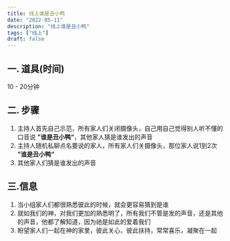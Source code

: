 ```yaml
---
title: 线上谁是丑小鸭
date: "2022-05-11"
description: "线上谁是丑小鸭"
tags: ["线上"]
draft: false
---
```

## 一. 道具(时间)
10 - 20分钟

## 二. 步骤
1. 主持人首先自己示范，所有家人们关闭摄像头，自己用自己觉得别人听不懂的口音说 **”谁是丑小鸭“**，其他家人猜是谁发出的声音
2. 主持人随机私聊点名要说的家人，所有家人们关摄像头，那位家人说1到2次 **”谁是丑小鸭“**
3. 其他家人们猜是谁发出的声音

## 三.信息
1. 当小组家人们都很熟悉彼此的时候，就会更容易猜到是谁
2. 就如我们的神，对我们更加的熟悉明了，所有我们不管是发的声音，还是其他的声音，他都了解知道，因为祂是如此的爱着我们
3. 盼望家人们一起在神的家里，彼此关心，彼此扶持，常常喜乐，凝聚在一起